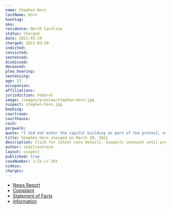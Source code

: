 ```yaml
---
name: Stephen Horn
lastName: Horn
hashtag:
aka:
residence: North Carolina
status: Charged
date: 2021-03-29
charged: 2021-03-29
indicted:
convicted: 
sentenced: 
dismissed: 
deceased:
plea_hearing:
sentencing:
age: 23
occupation:
affiliations:
jurisdiction: Federal
image: /images/preview/stephen-horn.jpg
suspect: stephen-horn.jpg
booking:
courtroom:
courthouse:
raid:
perpwalk:
quote: "I did not enter the capitol building as part of the protest, or for cheap thrills, but to accurately document and record a significant event which was taking place."
title: Stephen Horn charged on March 29, 2021
description: Click for latest case details. Suspects innocent until proven guilty.
author: seditiontrack
layout: suspect
published: true
caseNumber: 1:21-cr-301
videos:
charges:
---
```

- [News Report](https://www.cbs17.com/news/local-news/wake-county-news/it-was-important-to-document-the-event-wake-forest-man-spotted-in-ny-times-during-capitol-insurrection-turns-himself-in/)
- [Complaint](https://www.justice.gov/usao-dc/case-multi-defendant/file/1385726/download)
- [Statement of Facts](https://www.justice.gov/usao-dc/case-multi-defendant/file/1385731/download)
- [Information](https://www.justice.gov/usao-dc/case-multi-defendant/file/1388651/download)
